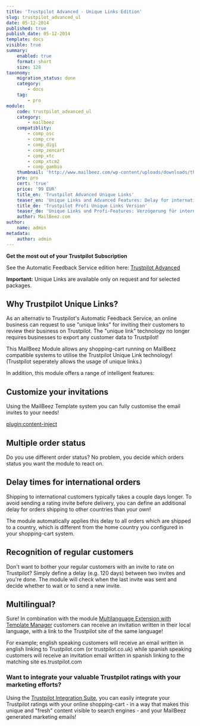 ```yaml
---
title: 'Trustpilot Advanced - Unique Links Edition'
slug: trustpilot_advanced_ul
date: 05-12-2014
published: true
publish_date: 05-12-2014
template: docs
visible: true
summary:
    enabled: true
    format: short
    size: 128
taxonomy:
    migration_status: done
    category:
        - docs
    tag:
        - pro
module:
    code: trustpilot_advanced_ul
    category:
        - mailbeez
    compatiblity:
        - comp_osc
        - comp_cre
        - comp_digi
        - comp_zencart
        - comp_xtc
        - comp_xtcm2        
        - comp_gambio
    thumbnail: 'http://www.mailbeez.com/wp-content/uploads/downloads/thumbnails/2013/06/top_64.png'
    pro: pro
    cert: 'true'
    price: '99 EUR'
    title_en: 'Trustpilot Advanced Unique Links'
    teaser_en: 'Unique Links and Advanced Features: Delay for international orders, multiple order status, recognition of regular customers'
    title_de: 'Trustpilot Profi Unique Links Version'
    teaser_de: 'Unique Links und Profi-Features: Verzögerung für internationale Bestellungen, Stammkunden-Erkennung und mehr'
    author: MailBeez.com
author:
    name: admin
metadata:
    author: admin
---
```


**Get the most out of your Trustpilot Subscription**

See the Automatic Feedback Service edition here: [Trustpilot Advanced](/documentation/mailbeez/trustpilot_advanced/)

**Important:** Unique Links are available only on request and for selected packages.

## Why Trustpilot Unique Links?

As an alternativ to Trustpilot's Automatic Feedback Service, an online business can request to use "unique links" for inviting their customers to review their business on Trustpilot. The "unique link" technology no longer requires businesses to export any customer data to Trustpilot!

This MailBeez Module allows any shopping-cart running on MailBeez compatible systems to utilise the Trustpilot Unique Link technology! (Trustpilot seperately allows the usage of unique links.)

In addition, this module offers a range of intelligent features:

## Customize your invitations

Using the MailBeez Template system you can fully customise the email invites to your needs!

[plugin:content-inject](/content_blocks/pro_responsive_template)

## Multiple order status

Do you use different order status? No problem, you decide which orders status you want the module to react on.

## Delay times for international orders

Shipping to international customers typically takes a couple days longer. To avoid sending a rating invite before delivery, you can define an additional delay for orders shipping to other countries than your own!

The module automatically applies this delay to all orders which are shipped to a country, which is different from the home country you configured in your shopping-cart system.

## Recognition of regular customers

Don't want to bother your regular customers with an invite to rate on Trustpilot? Simply define a delay (e.g. 120 days) between two invites and you're done. The module will check when the last invite was sent and decide whether to wait or to send a new invite.

## Multilingual?

Sure! In combination with the module [Multilanguage Extension with Template Manager](/documentation/configbeez/config_tmplmngr_lng/) customers can receive an invitation written in their local language, with a link to the Trustpilot site of the same language!

For example; english speaking customers will receive an email written in english linking to Trustpilot.com (or trustpilot.co.uk) while spanish speaking customers will receive an invitation email written in spanish linking to the matching site es.trustpilot.com

### Want to integrate your valuable Trustpilot ratings with your marketing efforts?

Using the [Trustpilot Integration Suite](/documentation/configbeez/config_trustpilot_rss_importer/), you can easily integrate your Trustpilot ratings with your online shopping-cart - in a way that makes this unique and "fresh" content visible to search engines - and your MailBeez generated marketing emails!
